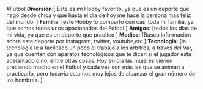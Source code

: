 #Fútbol
**Diversión**:[ Este es mi Hobby favorito, ya que es un deporte que hago desde chica y que hasta el dia de hoy me hace la persona mas feliz del mundo. ]
**Familia**: [este Hobby lo comparto con casi toda mi familia, ya que somos todos unos apacionados del Fútbol.]
**Amigos**: [todos los días de mi vida, ya que es un deporte que practico ]
**Medios**: [Busco informacion sobre este deporte por instagram, twitter, youtube,etc.]
**Tecnología**: [la tecnología le a facilitado un poco el trabajo a los arbitros, a traves del Var, ya que cuentan con aparatos tecnológicos que te dicen si el jugador esta adelantado o no, entre otras cosas. 
Hoy en día las mujeres vienen creciendo mucho en el Fútbol y cada vez son más las que se animan a practicarlo, pero todavia estamos muy lejos de alcanzar el gran número de los hombres. ]

